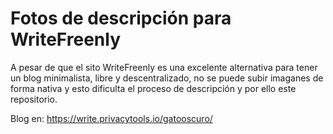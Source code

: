 # Fotos de descripción para WriteFreenly
A pesar de que el sito WriteFreenly es una excelente alternativa para tener un blog minimalista, libre y descentralizado, no se puede subir imaganes de forma nativa y esto dificulta el proceso de descripción y por ello este repositorio.

Blog en: https://write.privacytools.io/gatooscuro/
